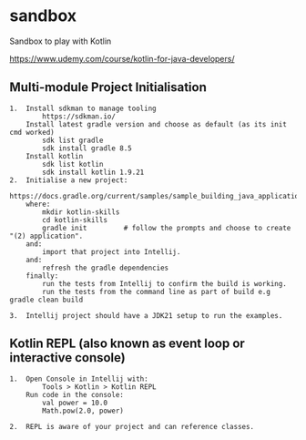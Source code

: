 # sandbox

Sandbox to play with Kotlin

https://www.udemy.com/course/kotlin-for-java-developers/

## Multi-module Project Initialisation
```
1.  Install sdkman to manage tooling
        https://sdkman.io/
    Install latest gradle version and choose as default (as its init cmd worked)
        sdk list gradle
        sdk install gradle 8.5 
    Install kotlin
        sdk list kotlin
        sdk install kotlin 1.9.21
2.  Initialise a new project:
        https://docs.gradle.org/current/samples/sample_building_java_applications_multi_project.html
    where:
        mkdir kotlin-skills
        cd kotlin-skills
        gradle init         # follow the prompts and choose to create "(2) application".
    and:
        import that project into Intellij.
    and:
        refresh the gradle dependencies
    finally:
        run the tests from Intellij to confirm the build is working.
        run the tests from the command line as part of build e.g gradle clean build

3.  Intellij project should have a JDK21 setup to run the examples.

```

## Kotlin REPL (also known as event loop or interactive console)
```
1.  Open Console in Intellij with:
        Tools > Kotlin > Kotlin REPL
    Run code in the console:
        val power = 10.0
        Math.pow(2.0, power)
       
2.  REPL is aware of your project and can reference classes.
```